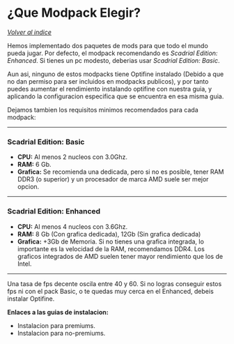 # ¿Que Modpack Elegir?

[*Volver al indice*](https://github.com/rudahee/SE-Guides/blob/main/Indice.md)


Hemos implementado dos paquetes de mods para que todo el mundo pueda jugar. Por defecto, el modpack recomendando es *Scadrial Edition: Enhanced*. Si tienes un pc modesto, deberias usar *Scadrial Edition: Basic*. 

Aun asi, ninguno de estos modpacks tiene Optifine instalado (Debido a que no dan permiso para ser incluidos en modpacks publicos), y por tanto puedes aumentar el rendimiento instalando optifine con nuestra guia, y aplicando la configuracion especifica que se encuentra en esa misma guia.

Dejamos tambien los requisitos minimos recomendados para cada modpack:

---

### Scadrial Edition: Basic

* **CPU:** Al menos 2 nucleos con 3.0Ghz.
* **RAM:** 6 Gb.
* **Grafica:** Se recomienda una dedicada, pero si no es posible, tener RAM DDR3 (o superior) y un procesador de marca AMD suele ser mejor opcion.

---

### Scadrial Edition: Enhanced
* **CPU:** Al menos 4 nucleos con 3.6Ghz.
* **RAM:** 8 Gb (Con grafica dedicada), 12Gb (Sin grafica dedicada)
* **Grafica:** +3Gb de Memoria. Si no tienes una grafica integrada, lo importante es la velocidad de la RAM, recomendamos DDR4. Los graficos integrados de AMD suelen tener mayor rendimiento que los de Intel. 

---

Una tasa de fps decente oscila entre 40 y 60. Si no logras conseguir estos fps ni con el pack Basic, o te quedas muy cerca en el Enhanced, debeis instalar Optifine. 

**Enlaces a las guias de instalacion:**

- Instalacion para premiums.
- Instalacion para no-premiums.
